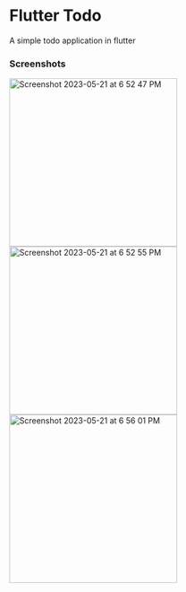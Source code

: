 # Flutter Todo

A simple todo application in flutter

### Screenshots

<img width="300" alt="Screenshot 2023-05-21 at 6 52 47 PM" src="https://github.com/KhalidObaide/flutter-todo/assets/46670360/714888b6-7d1d-4bc7-860a-f6d2cb3e06f7">
<img width="300" alt="Screenshot 2023-05-21 at 6 52 55 PM" src="https://github.com/KhalidObaide/flutter-todo/assets/46670360/33eb1c2b-8390-41d7-a734-ccfcf7fd98ed">
<img width="300" alt="Screenshot 2023-05-21 at 6 56 01 PM" src="https://github.com/KhalidObaide/flutter-todo/assets/46670360/6d2972cd-177c-4aaf-aeed-1dbc1831ec4b">

